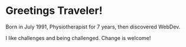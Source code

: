 # Greetings Traveler!

Born in July 1991, Physiotherapist for 7 years, then discovered WebDev.

I like challenges and being challenged. Change is welcome!
